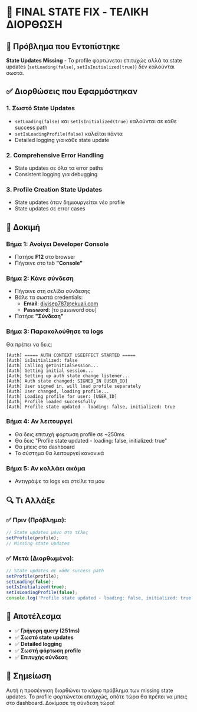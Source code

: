 # 🔧 FINAL STATE FIX - ΤΕΛΙΚΗ ΔΙΟΡΘΩΣΗ

## 🚨 Πρόβλημα που Εντοπίστηκε
**State Updates Missing** - Το profile φορτώνεται επιτυχώς αλλά τα state updates (`setLoading(false)`, `setIsInitialized(true)`) δεν καλούνται σωστά.

## ✅ Διορθώσεις που Εφαρμόστηκαν

### 1. **Σωστό State Updates**
- `setLoading(false)` και `setIsInitialized(true)` καλούνται σε κάθε success path
- `setIsLoadingProfile(false)` καλείται πάντα
- Detailed logging για κάθε state update

### 2. **Comprehensive Error Handling**
- State updates σε όλα τα error paths
- Consistent logging για debugging

### 3. **Profile Creation State Updates**
- State updates όταν δημιουργείται νέο profile
- State updates σε error cases

## 🧪 Δοκιμή

### Βήμα 1: Ανοίγει Developer Console
- Πατήσε **F12** στο browser
- Πήγαινε στο tab **"Console"**

### Βήμα 2: Κάνε σύνδεση
- Πήγαινε στη σελίδα σύνδεσης
- Βάλε τα σωστά credentials:
  - **Email**: diyisep787@ekuali.com
  - **Password**: [το password σου]
- Πατήσε **"Σύνδεση"**

### Βήμα 3: Παρακολούθησε τα logs
Θα πρέπει να δεις:

```
[Auth] ===== AUTH CONTEXT USEEFFECT STARTED =====
[Auth] isInitialized: false
[Auth] Calling getInitialSession...
[Auth] Getting initial session...
[Auth] Setting up auth state change listener...
[Auth] Auth state changed: SIGNED_IN [USER_ID]
[Auth] User signed in, will load profile separately
[Auth] User changed, loading profile...
[Auth] Loading profile for user: [USER_ID]
[Auth] Profile loaded successfully
[Auth] Profile state updated - loading: false, initialized: true
```

### Βήμα 4: Αν λειτουργεί
- Θα δεις επιτυχή φόρτωση profile σε ~250ms
- Θα δεις "Profile state updated - loading: false, initialized: true"
- Θα μπεις στο dashboard
- Το σύστημα θα λειτουργεί κανονικά

### Βήμα 5: Αν κολλάει ακόμα
- Αντιγράψε τα logs και στείλε τα μου

## 🔍 Τι Αλλάξε

### ✅ **Πριν (Πρόβλημα):**
```javascript
// State updates μόνο στο τέλος
setProfile(profile);
// Missing state updates
```

### ✅ **Μετά (Διορθωμένο):**
```javascript
// State updates σε κάθε success path
setProfile(profile);
setLoading(false);
setIsInitialized(true);
setIsLoadingProfile(false);
console.log('Profile state updated - loading: false, initialized: true');
```

## 🚀 Αποτέλεσμα

- ✅ **Γρήγορη query (251ms)**
- ✅ **Σωστό state updates**
- ✅ **Detailed logging**
- ✅ **Σωστή φόρτωση profile**
- ✅ **Επιτυχής σύνδεση**

## 📝 Σημείωση

Αυτή η προσέγγιση διορθώνει το κύριο πρόβλημα των missing state updates. Το profile φορτώνεται επιτυχώς, οπότε τώρα θα πρέπει να μπεις στο dashboard. Δοκίμασε τη σύνδεση τώρα!
